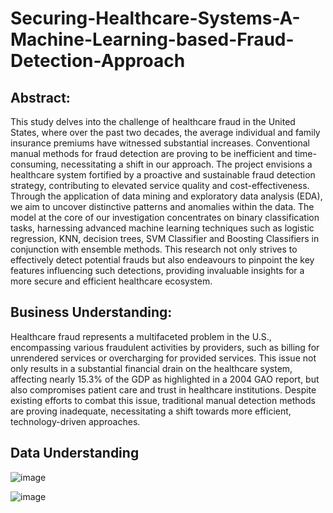 # Securing-Healthcare-Systems-A-Machine-Learning-based-Fraud-Detection-Approach

## Abstract: 

This study delves into the challenge of healthcare fraud in the United States, where over the past two decades, the average individual and family insurance premiums have witnessed substantial increases. Conventional manual methods for fraud detection are proving to be inefficient and time-consuming, necessitating a shift in our approach. The project envisions a healthcare system fortified by a proactive and sustainable fraud detection strategy, contributing to elevated service quality and cost-effectiveness. Through the application of data mining and exploratory data analysis (EDA), we aim to uncover distinctive patterns and anomalies within the data. The model at the core of our investigation concentrates on binary classification tasks, harnessing advanced machine learning techniques such as logistic regression, KNN, decision trees, SVM Classifier and Boosting Classifiers in conjunction with ensemble methods. This research not only strives to effectively detect potential frauds but also endeavours to pinpoint the key features influencing such detections, providing invaluable insights for a more secure and efficient healthcare ecosystem. 

## Business Understanding: 

Healthcare fraud represents a multifaceted problem in the U.S., encompassing various fraudulent activities by providers, such as billing for unrendered services or overcharging for provided services. This issue not only results in a substantial financial drain on the healthcare system, affecting nearly 15.3% of the GDP as highlighted in a 2004 GAO report, but also compromises patient care and trust in healthcare institutions. Despite existing efforts to combat this issue, traditional manual detection methods are proving inadequate, necessitating a shift towards more efficient, technology-driven approaches.

## Data Understanding 

![image](https://github.com/suhasbasavaraju/Securing-Healthcare-Systems-A-Machine-Learning-based-Fraud-Detection-Approach/assets/89252544/82159312-fafe-4c16-baf3-734caa5d64be)

![image](https://github.com/suhasbasavaraju/Securing-Healthcare-Systems-A-Machine-Learning-based-Fraud-Detection-Approach/assets/89252544/46f52195-2b28-418d-822f-bdfdb45debfd)
